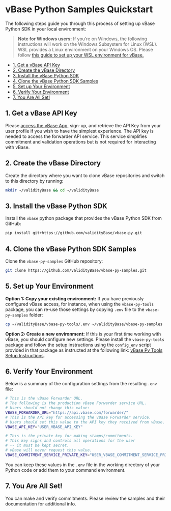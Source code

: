 <!-- omit in toc -->

# vBase Python Samples Quickstart

The following steps guide you through this process of setting up vBase Python SDK in your local environment:

<!-- omit in toc -->
> **Note for Windows users:**
> If you’re on Windows, the following instructions will work on the Windows Subsystem for Linux (WSL). WSL provides a Linux environment on your Windows OS. Please follow [this guide to set up your WSL environment for vBase.](windows_subsystem_for_linux_guide.md)
- [1. Get a vBase API Key](#get-a-vbase-api-key)
- [2. Create the vBase Directory](#create-the-vbase-directory)
- [3. Install the vBase Python SDK](#install-the-vbase-python-sdk)
- [4. Clone the vBase Python SDK Samples](#clone-the-vbase-python-sdk-samples)
- [5. Set up Your Environment](#set-up-your-environment)
- [6. Verify Your Environment](#verify-your-environment)
- [7. You Are All Set!](#you-are-all-set)

## 1. Get a vBase API Key <a href="#get-a-vbase-api-key" id="get-a-vbase-api-key"></a>

Please [access the vBase App](https://app.vbase.com), sign-up, and retrieve the API Key from your user profile if you wish to have the simplest experience. The API key is needed to access the forwarder API service. This service simplifies commitment and validation operations but is not required for interacting with vBase.

## 2. Create the vBase Directory <a href="#create-the-vbase-directory" id="create-the-vbase-directory"></a>

Create the directory where you want to clone vBase repositories and switch to this directory by running:

```bash
mkdir ~/validityBase && cd ~/validityBase
```

## 3. Install the vBase Python SDK <a href="#install-the-vbase-python-sdk" id="install-the-vbase-python-sdk"></a>

Install the `vbase` python package that provides the vBase Python SDK from GitHub:

```bash
pip install git+https://github.com/validityBase/vbase-py.git
```

## 4. Clone the vBase Python SDK Samples <a href="#clone-the-vbase-python-sdk-samples" id="clone-the-vbase-python-sdk-samples"></a>

Clone the `vbase-py-samples` GitHub repository:

```bash
git clone https://github.com/validityBase/vbase-py-samples.git
```

## 5. Set up Your Environment <a href="#set-up-your-environment" id="set-up-your-environment"></a>

**Option 1: Copy your existing environment:** If you have previously configured vBase access, for instance, when using the `vbase-py-tools` package, you can re-use those settings by copying `.env` file to the `vbase-py-samples` folder:

```bash
cp ~/validityBase/vbase-py-tools/.env ~/validityBase/vbase-py-samples
```

**Option 2: Create a new environment:**
If this is your first time working with vBase, you should configure new settings.
Please install the `vbase-py-tools` package and follow the setup instructions using the `config_env` script provided in that package as instructed at the following link: [vBase Py Tools Setup Instructions](../vbase-py-tools/setup.md).

## 6. Verify Your Environment <a href="#verify-your-environment" id="verify-your-environment"></a>

Below is a summary of the configuration settings from the resulting `.env` file:

```bash
# This is the vBase Forwarder URL.
# The following is the production vBase Forwarder service URL.
# Users should not change this value:
VBASE_FORWARDER_URL="https://api.vbase.com/forwarder/"
# This is the API key for accessing the vBase Forwarder service.
# Users should set this value to the API key they received from vBase.
VBASE_API_KEY="USER_VBASE_API_KEY"

# This is the private key for making stamps/commitments.
# This key signs and controls all operations for the user
# -- it must be kept secret.
# vBase will never request this value.
VBASE_COMMITMENT_SERVICE_PRIVATE_KEY="USER_VBASE_COMMITMENT_SERVICE_PRIVATE_KEY"
```

You can keep these values in the `.env` file in the working directory of your Python code or add them to your command environment.

## 7. You Are All Set! <a href="#you-are-all-set" id="you-are-all-set"></a>

You can make and verify commitments. Please review the samples and their documentation for additional info.
